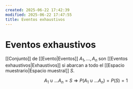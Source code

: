 ```yaml
---
created: 2025-06-22 17:42:39
modified: 2025-06-22 17:47:55
title: Eventos exhaustivos
---
```


# Eventos exhaustivos

[[Conjunto]] de [[Evento|Eventos]] $A_1, \dots, A_n$ son [[Eventos exhaustivos|Exhaustivos]] si abarcan a todo el [[Espacio muestrario|Espacio muestral]] $S$.

$$
A_1 \cup \dots A_n = S \Rightarrow P \left( A_1 \cup \dots A_n \right) = P \left( S \right) = 1
$$

